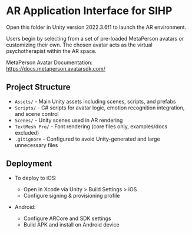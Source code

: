 # AR Application Interface for SIHP

Open this folder in Unity version 2022.3.6f1 to launch the AR environment.

Users begin by selecting from a set of pre-loaded MetaPerson avatars or customizing their own. The chosen avatar acts as the virtual psychotherapist within the AR space.

MetaPerson Avatar Documentation: https://docs.metaperson.avatarsdk.com/


## Project Structure
- `Assets/` - Main Unity assets including scenes, scripts, and prefabs
- `Scripts/` - C# scripts for avatar logic, emotion recognition integration, and scene control
- `Scenes/` - Unity scenes used in AR rendering
- `TextMesh Pro/` - Font rendering (core files only, examples/docs excluded)
- `.gitignore` - Configured to avoid Unity-generated and large unnecessary files


## Deployment

- To deploy to iOS:
  - Open in Xcode via Unity > Build Settings > iOS
  - Configure signing & provisioning profile

- Android:
  - Configure ARCore and SDK settings
  - Build APK and install on Android device
